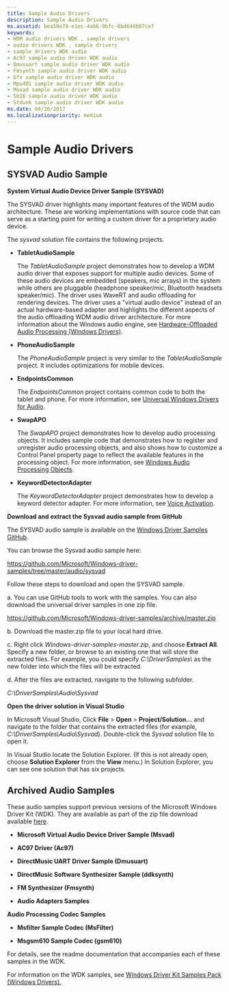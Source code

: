 ```yaml
---
title: Sample Audio Drivers
description: Sample Audio Drivers
ms.assetid: bea50e70-e1ec-4a66-9bfc-8bd644b07ce7
keywords:
- WDM audio drivers WDK , sample drivers
- audio drivers WDK , sample drivers
- sample drivers WDK audio
- Ac97 sample audio driver WDK audio
- Dmusuart sample audio driver WDK audio
- Fmsynth sample audio driver WDK audio
- Gfx sample audio driver WDK audio
- Mpu401 sample audio driver WDK audio
- Msvad sample audio driver WDK audio
- Sb16 sample audio driver WDK audio
- Stdunk sample audio driver WDK audio
ms.date: 04/20/2017
ms.localizationpriority: medium
---
```


# Sample Audio Drivers


## <span id="SYSVAD_Audio_Sample"></span><span id="sysvad_audio_sample"></span><span id="SYSVAD_AUDIO_SAMPLE"></span>SYSVAD Audio Sample


**System Virtual Audio Device Driver Sample (SYSVAD)**

The SYSVAD driver highlights many important features of the WDM audio architecture. These are working implementations with source code that can serve as a starting point for writing a custom driver for a proprietary audio device.

The *sysvad* solution file contains the following projects.

-   **TabletAudioSample**

    The *TabletAudioSample* project demonstrates how to develop a WDM audio driver that exposes support for multiple audio devices. Some of these audio devices are embedded (speakers, mic arrays) in the system while others are pluggable (headphone speaker/mic, Bluetooth headsets speaker/mic). The driver uses WaveRT and audio offloading for rendering devices. The driver uses a "virtual audio device" instead of an actual hardware-based adapter and highlights the different aspects of the audio offloading WDM audio driver architecture. For more information about the Windows audio engine, see [Hardware-Offloaded Audio Processing (Windows Drivers)](hardware-offloaded-audio-processing.md).

-   **PhoneAudioSample**

    The *PhoneAudioSample* project is very similar to the *TabletAudioSample* project. It includes optimizations for mobile devices.

-   **EndpointsCommon**

    The *EndpointsCommon* project contains common code to both the tablet and phone. For more information, see [Universal Windows Drivers for Audio](audio-universal-drivers.md).

-   **SwapAPO**

    The *SwapAPO* project demonstrates how to develop audio processing objects. It includes sample code that demonstrates how to register and unregister audio processing objects, and also shows how to customize a Control Panel property page to reflect the available features in the processing object. For more information, see [Windows Audio Processing Objects](windows-audio-processing-objects.md).

-   **KeywordDetectorAdapter**

    The *KeywordDetectorAdapter* project demonstrates how to develop a keyword detector adapter. For more information, see [Voice Activation](voice-activation.md).

**Download and extract the Sysvad audio sample from GitHub**

The SYSVAD audio sample is available on the [Windows Driver Samples GitHub](https://github.com/Microsoft/Windows-driver-samples).

You can browse the Sysvad audio sample here:

<https://github.com/Microsoft/Windows-driver-samples/tree/master/audio/sysvad>

Follow these steps to download and open the SYSVAD sample.

a. You can use GitHub tools to work with the samples. You can also download the universal driver samples in one zip file.

<https://github.com/Microsoft/Windows-driver-samples/archive/master.zip>

b. Download the master.zip file to your local hard drive.

c. Right click *Windows-driver-samples-master.zip*, and choose **Extract All**. Specify a new folder, or browse to an existing one that will store the extracted files. For example, you could specify *C:\\DriverSamples\\* as the new folder into which the files will be extracted.

d. After the files are extracted, navigate to the following subfolder.

*C:\\DriverSamples\\Audio\\Sysvad*

**Open the driver solution in Visual Studio**

In Microsoft Visual Studio, Click **File** &gt; **Open** &gt; **Project/Solution...** and navigate to the folder that contains the extracted files (for example, *C:\\DriverSamples\\Audio\\Sysvad*). Double-click the *Sysvad* solution file to open it.

In Visual Studio locate the Solution Explorer. (If this is not already open, choose **Solution Explorer** from the **View** menu.) In Solution Explorer, you can see one solution that has six projects.

## <span id="sample_audio_drivers"></span><span id="SAMPLE_AUDIO_DRIVERS"></span>Archived Audio Samples


These audio samples support previous versions of the Microsoft Windows Driver Kit (WDK). They are available as part of the zip file download available [here](http://go.microsoft.com/fwlink/p/?LinkId=618052).

-   **Microsoft Virtual Audio Device Driver Sample (Msvad)**

-   **AC97 Driver (Ac97)**

-   **DirectMusic UART Driver Sample (Dmusuart)**

-   **DirectMusic Software Synthesizer Sample (ddksynth)**

-   **FM Synthesizer (Fmsynth)**

-   **Audio Adapters Samples**

**Audio Processing Codec Samples**

-   **Msfilter Sample Codec (MsFilter)**

-   **Msgsm610 Sample Codec (gsm610)**

For details, see the readme documentation that accompanies each of these samples in the WDK.

For information on the WDK samples, see [Windows Driver Kit Samples Pack (Windows Drivers).](https://msdn.microsoft.com/library/windows/hardware/ff554118)

 

 




